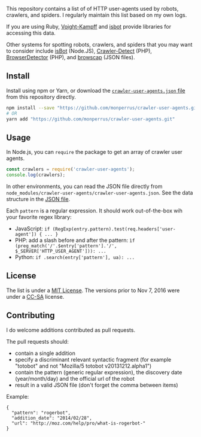 
This repository contains a list of of HTTP user-agents used by robots, crawlers, and spiders. I regularly maintain this list based on my own logs.

If you are using Ruby, [Voight-Kampff](https://github.com/biola/Voight-Kampff) and [isbot](https://github.com/Hentioe/isbot) provide  libraries for accessing this data.

Other systems for spotting robots, crawlers, and spiders that you may want to consider include [isBot](https://github.com/gorangajic/isbot) (Node.JS), [Crawler-Detect](https://github.com/JayBizzle/Crawler-Detect) (PHP), [BrowserDetector](https://github.com/mimmi20/BrowserDetector) (PHP), and [browscap](https://github.com/browscap/browscap) (JSON files).

## Install

Install using npm or Yarn, or download the [`crawler-user-agents.json` file](https://raw.githubusercontent.com/monperrus/crawler-user-agents/master/crawler-user-agents.json) from this repository directly.

```sh
npm install --save "https://github.com/monperrus/crawler-user-agents.git"
# OR
yarn add "https://github.com/monperrus/crawler-user-agents.git"
```

## Usage

In Node.js, you can `require` the package to get an array of crawler user agents.

```js
const crawlers = require('crawler-user-agents');
console.log(crawlers);
```

In other environments, you can read the JSON file directly from `node_modules/crawler-user-agents/crawler-user-agents.json`. See the data structure in the [JSON file](https://github.com/monperrus/crawler-user-agents/blob/master/crawler-user-agents.json).

Each `pattern` is a regular expression. It should work out-of-the-box wih your favorite regex library:

* JavaScript: `if (RegExp(entry.pattern).test(req.headers['user-agent']) { ... }`
* PHP: add a slash before and after the pattern: `ìf (preg_match('/'.$entry['pattern'].'/', $_SERVER['HTTP_USER_AGENT'])): ...`
* Python: `if .search(entry['pattern'], ua): ...`

## License

The list is under a [MIT License](https://opensource.org/licenses/MIT). The versions prior to Nov 7, 2016 were under a [CC-SA](http://creativecommons.org/licenses/by-sa/3.0/) license.

## Contributing

I do welcome additions contributed as pull requests.

The pull requests should:

* contain a single addition
* specify a discriminant relevant syntactic fragment (for example "totobot" and not "Mozilla/5 totobot v20131212.alpha1")
* contain the pattern (generic regular expression), the discovery date (year/month/day) and the official url of the robot
* result in a valid JSON file (don't forget the comma between items)

Example:

    {
      "pattern": "rogerbot",
      "addition_date": "2014/02/28",
      "url": "http://moz.com/help/pro/what-is-rogerbot-"
    }
